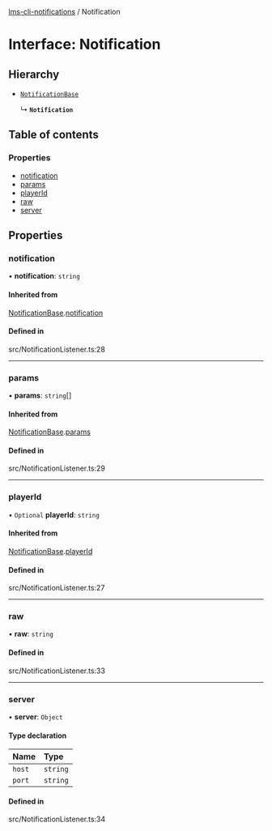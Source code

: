 [lms-cli-notifications](../README.md) / Notification

# Interface: Notification

## Hierarchy

- [`NotificationBase`](NotificationBase.md)

  ↳ **`Notification`**

## Table of contents

### Properties

- [notification](Notification.md#notification)
- [params](Notification.md#params)
- [playerId](Notification.md#playerid)
- [raw](Notification.md#raw)
- [server](Notification.md#server)

## Properties

### notification

• **notification**: `string`

#### Inherited from

[NotificationBase](NotificationBase.md).[notification](NotificationBase.md#notification)

#### Defined in

src/NotificationListener.ts:28

___

### params

• **params**: `string`[]

#### Inherited from

[NotificationBase](NotificationBase.md).[params](NotificationBase.md#params)

#### Defined in

src/NotificationListener.ts:29

___

### playerId

• `Optional` **playerId**: `string`

#### Inherited from

[NotificationBase](NotificationBase.md).[playerId](NotificationBase.md#playerid)

#### Defined in

src/NotificationListener.ts:27

___

### raw

• **raw**: `string`

#### Defined in

src/NotificationListener.ts:33

___

### server

• **server**: `Object`

#### Type declaration

| Name | Type |
| :------ | :------ |
| `host` | `string` |
| `port` | `string` |

#### Defined in

src/NotificationListener.ts:34
